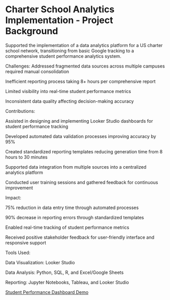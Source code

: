 # Charter School Analytics Implementation - Project Background

Supported the implementation of a data analytics platform for a US charter school network, transitioning from basic Google tracking to a comprehensive student performance analytics system.

Challenges: 
Addressed fragmented data sources across multiple campuses required manual consolidation

Inefficient reporting process taking 8+ hours per comprehensive report

Limited visibility into real-time student performance metrics

Inconsistent data quality affecting decision-making accuracy

Contributions:

Assisted in designing and implementing Looker Studio dashboards for student performance tracking

Developed automated data validation processes improving accuracy by 95%

Created standardized reporting templates reducing generation time from 8 hours to 30 minutes

Supported data integration from multiple sources into a centralized analytics platform

Conducted user training sessions and gathered feedback for continuous improvement

Impact:

75% reduction in data entry time through automated processes

90% decrease in reporting errors through standardized templates

Enabled real-time tracking of student performance metrics

Received positive stakeholder feedback for user-friendly interface and responsive support

Tools Used:


Data Visualization: Looker Studio

Data Analysis: Python, SQL, R, and Excel/Google Sheets 

Reporting: Jupyter Notebooks, Tableau, and Looker Studio



[Student Performance Dashboard Demo](https://github.com/GuledGedi/Charter-School-Analytics-Implementation/blob/main/Student_Performance_Dashboard_Demo.pdf)
